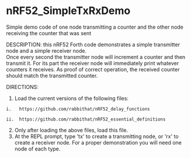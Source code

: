 # nRF52_SimpleTxRxDemo
Simple demo code of one node transmitting a counter and the other node receiving the counter that was sent

DESCRIPTION: this nRF52 Forth code demonstrates a simple transmitter node and a simple receiver node.  
Once every second the transmitter node will increment a counter and then transmit it.  For its part 
the receiver node will immediately print whatever counters it receives.  As proof of correct 
operation, the received counter should match the transmitted counter.

DIRECTIONS: 
  1. Load the current versions of the following files:
  
    i.   https://github.com/rabbithat/nRF52_delay_functions
    
    ii.  https://github.com/rabbithat/nRF52_essential_definitions
    
  2. Only after loading the above files, load this file.
  3. At the REPL prompt, type 'tx' to create a transmitting node, or 'rx' to create a receiver node. 
     For a proper demonstration you will need one node of each type.
